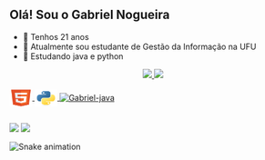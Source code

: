 ## Olá! Sou o Gabriel Nogueira

- 🎈  Tenhos 21 anos
- 🔭 Atualmente sou estudante de Gestão da Informação na UFU
- 🌱 Estudando java e python

<div align="center">
  <a href="https://github.com/gabrielnmotta">
  <img height="180em" src="https://github-readme-stats.vercel.app/api?username=gabrielnmotta&show_icons=true&theme=dracula&include_all_commits=true&count_private=true"/>
  <img height="180em" src="https://github-readme-stats.vercel.app/api/top-langs/?username=gabrielnmotta&layout=compact&langs_count=7&theme=dracula"/>
</div>

 <div style="display: inline_block"><br>
  <img align="center" alt="Gabriel-HTML" height="30" width="40" src="https://raw.githubusercontent.com/devicons/devicon/master/icons/html5/html5-original.svg">
  <img align="center" alt="Gabriel-Python" height="30" width="40" src="https://raw.githubusercontent.com/devicons/devicon/master/icons/python/python-original.svg">
  <img align="center" alt="Gabriel-java" height="30" width="40" src="https://cdn.jsdelivr.net/gh/devicons/devicon/icons/java/java-original.svg">
</div>
  
  ##
  
<div>
  <a href = "mailto:gabrieln500@gmail.com"><img src="https://img.shields.io/badge/-Gmail-%23333?style=for-the-badge&logo=gmail&logoColor=white" target="_blank"></a>
  <a href="https://www.linkedin.com/in/gabrielnogueirams/" target="_blank"><img src="https://img.shields.io/badge/-LinkedIn-%230077B5?style=for-the-badge&logo=linkedin&logoColor=white" target="_blank"></a> 
 
  ![Snake animation](https://github.com/gabrielnmotta/gabrielnmotta/blob/output/github-contribution-grid-snake.svg)
</div>
